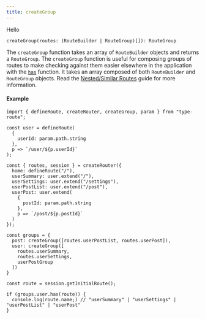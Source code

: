 ```yaml
---
title: createGroup
---
```


Hello

```tsx
createGroup(routes: (RouteBuilder | RouteGroup)[]): RouteGroup
```

The `createGroup` function takes an array of `RouteBuilder` objects and returns a `RouteGroup`. The `createGroup` function is useful for composing groups of routes to make checking against them easier elsewhere in the application with the [`has`](./has.md) function. It takes an array composed of both `RouteBuilder` and `RouteGroup` objects. Read the [Nested/Similar Routes](../../guides/nested-similar-routes.md) guide for more information.

#### Example

```tsx codesandbox-standard
import { defineRoute, createRouter, createGroup, param } from "type-route";

const user = defineRoute(
  {
    userId: param.path.string
  },
  p => `/user/${p.userId}`
);

const { routes, session } = createRouter({
  home: defineRoute("/"),
  userSummary: user.extend("/"),
  userSettings: user.extend("/settings"),
  userPostList: user.extend("/post"),
  userPost: user.extend(
    {
      postId: param.path.string
    },
    p => `/post/${p.postId}`
  )
});

const groups = {
  post: createGroup([routes.userPostList, routes.userPost]),
  user: createGroup([
    routes.userSummary,
    routes.userSettings,
    userPostGroup
  ])
}

const route = session.getInitialRoute();

if (groups.user.has(route)) {
  console.log(route.name;) // "userSummary" | "userSettings" | "userPostList" | "userPost"
}
```
